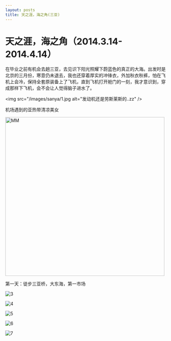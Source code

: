 ```yaml
---
layout: posts
title: 天之涯，海之角(三亚)
---
```

天之涯，海之角（2014.3.14-2014.4.14）
===========

在毕业之前有机会去趟三亚，去见识下阳光照耀下蔚蓝色的真正的大海。出发时是北京的三月份，寒意仍未退去，我也还穿着厚实的冲锋衣，外加秋衣秋裤，怕在飞机上会冷，保持全套原装备上了飞机，直到飞机打开舱门的一刻，我才意识到，穿成那样下飞机，会不会让人觉得脑子进水了。

<img src="/images/sanya/1.jpg alt="发动机还是劳斯莱斯的..zz" />

机场遇到的亚热带清凉美女

<img src="/images/sanya/2.jpg" alt="MM" width="500" />

第一天：徒步三亚桥，大东海，第一市场

![3](/images/sanya/3.jpg "三亚桥")


![4](/images/sanya/4.jpg "三亚桥")

![5](/images/sanya/5.jpg "")

![6](/images/sanya/6.jpg "")

![7](/images/sanya/7.jpg "")


